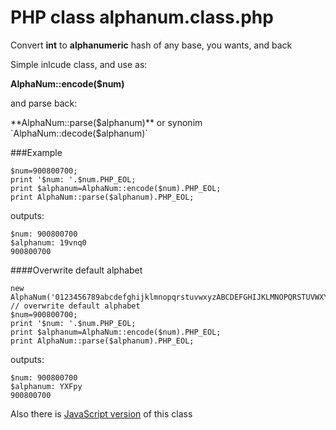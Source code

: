 # PHP class alphanum.class.php
Convert **int** to **alphanumeric** hash of any base, you wants, and back

Simple inlcude class, and use as:

**AlphaNum::encode($num)**

and parse back:

**AlphaNum::parse($alphanum)**
or synonim `AlphaNum::decode($alphanum)`

###Example
```
$num=900800700;
print '$num: '.$num.PHP_EOL;
print $alphanum=AlphaNum::encode($num).PHP_EOL;
print AlphaNum::parse($alphanum).PHP_EOL;
```
outputs:
```
$num: 900800700
$alphanum: 19vnq0
900800700
```

####Overwrite default alphabet
```
new AlphaNum('0123456789abcdefghijklmnopqrstuvwxyzABCDEFGHIJKLMNOPQRSTUVWXYZ'); // overwrite default alphabet
$num=900800700;
print '$num: '.$num.PHP_EOL;
print $alphanum=AlphaNum::encode($num).PHP_EOL;
print AlphaNum::parse($alphanum).PHP_EOL;
```

outputs:
```
$num: 900800700
$alphanum: YXFpy
900800700
```

Also there is [JavaScript version](https://github.com/ershov-ilya/alphanum.js) of this class
